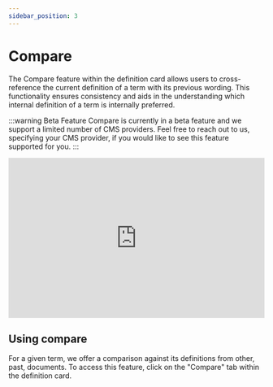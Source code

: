 ```yaml
---
sidebar_position: 3
---
```


# Compare

The Compare feature within the definition card allows users to cross-reference the current definition of a term with its previous wording. This functionality ensures consistency and aids in the understanding which internal definition of a term is internally preferred.

:::warning Beta Feature
Compare is currently in a beta feature and we support a limited number of CMS providers. Feel free to reach out to us, specifying your CMS provider, if you would like to see this feature supported for you.
:::

<iframe width="100%" height="315" src="https://www.youtube.com/embed/fjmvIMhNSjo?si=TG0zya0f_bSW04z9" title="YouTube video player" frameborder="0" allow="accelerometer; autoplay; clipboard-write; encrypted-media; gyroscope; picture-in-picture; web-share" allowfullscreen></iframe>

## Using compare

For a given term, we offer a comparison against its definitions from other, past, documents. To access this feature, click on the "Compare" tab within the definition card.

